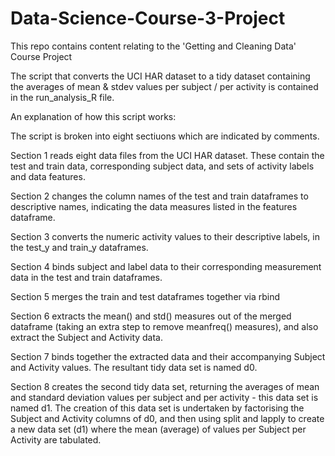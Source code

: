# Data-Science-Course-3-Project
This repo contains content relating to the 'Getting and Cleaning Data' Course Project

The script that converts the UCI HAR dataset to a tidy dataset containing the averages of mean & stdev values per subject / per activity is contained in the run_analysis_R file.

An explanation of how this script works:

The script is broken into eight sectiuons which are indicated by comments.

Section 1 reads eight data files from the UCI HAR dataset. These contain the test and train data, corresponding subject data, and sets of activity labels and data features.

Section 2 changes the column names of the test and train dataframes to descriptive names, indicating the data measures listed in the features dataframe.

Section 3 converts the numeric activity values to their descriptive labels, in the test_y and train_y dataframes.

Section 4 binds subject and label data to their corresponding measurement data in the test and train dataframes.

Section 5 merges the train and test dataframes together via rbind

Section 6 extracts the mean() and std() measures out of the merged dataframe (taking an extra step to remove meanfreq() measures), and also extract the Subject and Activity data. 

Section 7 binds together the extracted data and their accompanying Subject and Activity values. The resultant tidy data set is named d0.

Section 8 creates the second tidy data set, returning the averages of mean and standard deviation values per subject and per activity - this data set is named d1. The creation of this data set is undertaken by factorising the Subject and Activity columns of d0, and then using split and lapply to create a new data set (d1) where the mean (average) of values per Subject per Activity are tabulated.

